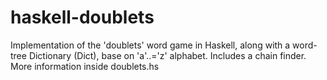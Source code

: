 # haskell-doublets

Implementation of the 'doublets' word game in Haskell, along with a word-tree Dictionary (Dict), base on 'a'..='z' alphabet. Includes a chain finder. More information inside doublets.hs
